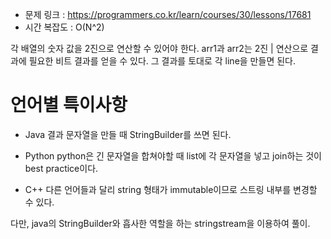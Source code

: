 * 문제 링크 : https://programmers.co.kr/learn/courses/30/lessons/17681
* 시간 복잡도 : O(N^2)

각 배열의 숫자 값을 2진으로 연산할 수 있어야 한다.
arr1과 arr2는 2진 | 연산으로 결과에 필요한 비트 결과를 얻을 수 있다.
그 결과를 토대로 각 line을 만들면 된다.

# 언어별 특이사항
- Java
결과 문자열을 만들 때 StringBuilder를 쓰면 된다.

- Python
python은 긴 문자열을 합쳐야할 때 list에 각 문자열을 넣고 join하는 것이 best practice이다.

- C++
다른 언어들과 달리 string 형태가 immutable이므로 스트링 내부를 변경할 수 있다.

다만, java의 StringBuilder와 흡사한 역할을 하는 stringstream을 이용하여 풀이.
